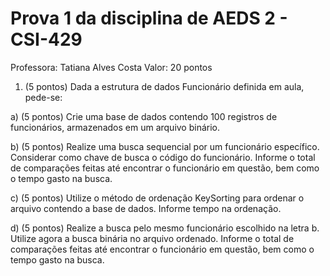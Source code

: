 # Prova 1 da disciplina de AEDS 2 - CSI-429

Professora: Tatiana Alves Costa     Valor: 20 pontos

1) (5 pontos) Dada a estrutura de dados Funcionário definida em aula, pede-se:

a) (5 pontos) Crie uma base de dados contendo 100 registros de funcionários, armazenados em
um arquivo binário.

b) (5 pontos) Realize uma busca sequencial por um funcionário específico. Considerar como
chave de busca o código do funcionário. Informe o total de comparações feitas até encontrar o
funcionário em questão, bem como o tempo gasto na busca.

c) (5 pontos) Utilize o método de ordenação KeySorting para ordenar o arquivo contendo a base
de dados. Informe tempo na ordenação.

d) (5 pontos) Realize a busca pelo mesmo funcionário escolhido na letra b. Utilize agora a busca
binária no arquivo ordenado. Informe o total de comparações feitas até encontrar o funcionário
em questão, bem como o tempo gasto na busca.
